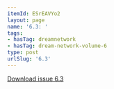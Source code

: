 ```yaml
---
itemId: ESrEAVYo2
layout: page
name: '6.3: '
tags:
- hasTag: dreamnetwork
- hasTag: dream-network-volume-6
type: post
urlSlug: '6.3'
---
```

<a href="../files/pdfs/Volume_6/6.3-Dream-Network-Bulletin_Volume-6-Number-3.pdf" download="">Download issue 6.3</a>